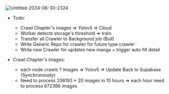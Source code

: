 
![Untitled-2024-06-30-2324](https://github.com/VuHuuQuocBao/Kazuma/assets/96562872/27b56c9c-653e-42df-92da-c9baf7c3bd05)


- Todo:
  +  Crawl Chapter's images => Yolov5 => Cloud
  +  Worker detects storage's threshold => train
  +  Transfer all Crawler to Background job (Bull)
  +  Write Generic Repo for crawler for future type crawler
  +  Write new Crawler for updates new manga + trigger auto fill detail

- Crawl Chapter's images:
  + each node crawls ? images => Yolov5 => Update Back to Supabase (Synchronously)
  + Need to process 336193 * 20 images in 10 hours => each hour need to process 672386 images
